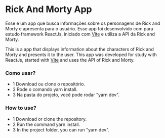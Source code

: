 # Rick And Morty App

Esse é um app que busca informações sobre os personagens de Rick and Morty e apresenta para o usuário. Esse app foi desenvolvido com para estudo framework ReactJs, iniciado com [Vite](https://vitejs.dev/) e utiliza a API da Rick and Morty.



This is a app that displays information about the characters of Rick and Morty and presents it to the user. This app was developed for study with ReactJs, started with [Vite](https://vitejs.dev/) and uses the API of Rick and Morty.

### Como usar?
- 1 Download ou clone o repositório.
- 2 Rode o comando yarn install.
- 3 Na pasta do projeto, você pode rodar "yarn dev".

### How to use?
- 1 Download or clone the repository.
- 2 Run the command yarn install.
- 3 In the project folder, you can run "yarn dev".


